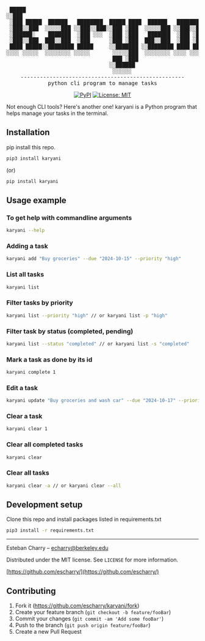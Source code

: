 <div align="center">
<pre>
 █████                                                           ███ 
░░███                                                           ░░░  
 ░███ █████  ██████   ████████  █████ ████  ██████   ████████   ████ 
 ░███░░███  ░░░░░███ ░░███░░███░░███ ░███  ░░░░░███ ░░███░░███ ░░███ 
 ░██████░    ███████  ░███ ░░░  ░███ ░███   ███████  ░███ ░███  ░███ 
 ░███░░███  ███░░███  ░███      ░███ ░███  ███░░███  ░███ ░███  ░███ 
 ████ █████░░████████ █████     ░░███████ ░░████████ ████ █████ █████
░░░░ ░░░░░  ░░░░░░░░ ░░░░░       ░░░░░███  ░░░░░░░░ ░░░░ ░░░░░ ░░░░░ 
                                 ███ ░███                            
                                ░░██████                             
                                 ░░░░░░                              
---------------------------------------------------
python cli program to manage tasks
</pre>

[![PyPI](https://img.shields.io/pypi)](https://pypi.org/project/karyani/)
[![License: MIT](https://img.shields.io/badge/License-MIT-yellow.svg)](https://opensource.org/licenses/MIT)

</div>

Not enough CLI tools? Here's another one! karyani is a Python program that helps manage your tasks in the terminal.

## Installation

pip install this repo.

```sh
pip3 install karyani
```

(or)

```sh
pip install karyani
```

## Usage example

### To get help with commandline arguments

```sh
karyani --help
```

### Adding a task

```sh
karyani add "Buy groceries" --due "2024-10-15" --priority "high"
```

### List all tasks

```sh
karyani list
```

### Filter tasks by priority

```sh
karyani list --priority "high" // or karyani list -p "high"
```

### Filter task by status (completed, pending)

```sh
karyani list --status "completed" // or karyani list -s "completed"
```

### Mark a task as done by its id

```sh
karyani complete 1
```

### Edit a task

```sh
karyani update "Buy groceries and wash car" --due "2024-10-17" --priority "low"
```

### Clear a task

```sh
karyani clear 1
```

### Clear all completed tasks

```sh
karyani clear
```

### Clear all tasks

```sh
karyani clear -a // or karyani clear --all
```

## Development setup

Clone this repo and install packages listed in requirements.txt

```sh
pip3 install -r requirements.txt
```

---

Esteban Charry – echarry@berkeley.edu

Distributed under the MIT license. See `LICENSE` for more information.

[https://github.com/escharry/](https://github.com/escharry/)

## Contributing

1. Fork it (<https://github.com/escharry/karyani/fork>)
2. Create your feature branch (`git checkout -b feature/fooBar`)
3. Commit your changes (`git commit -am 'Add some fooBar'`)
4. Push to the branch (`git push origin feature/fooBar`)
5. Create a new Pull Request
